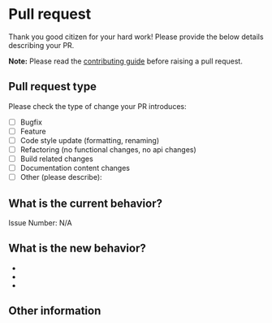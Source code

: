 <!--- Please provide a general summary of your changes in the title above -->

# Pull request

Thank you good citizen for your hard work! Please provide the below details describing your PR.

**Note:** Please read the [contributing guide](https://github.com/storm-software/storm-trading/blob/main/.github/CONTRIBUTING.md) before raising a pull request.

## Pull request type

<!-- Please try to limit your pull request to one type, submit multiple pull requests if needed. -->

Please check the type of change your PR introduces:

-   [ ] Bugfix
-   [ ] Feature
-   [ ] Code style update (formatting, renaming)
-   [ ] Refactoring (no functional changes, no api changes)
-   [ ] Build related changes
-   [ ] Documentation content changes
-   [ ] Other (please describe):

## What is the current behavior?

<!-- Please describe the current behavior that you are modifying, or link to a relevant issue. -->

Issue Number: N/A

## What is the new behavior?

<!-- Please describe the behavior or changes that are being added by this PR. -->

-
-
-

## Other information

<!-- Any other information that is important to this PR such as screenshots of how the component looks before and after the change. -->
